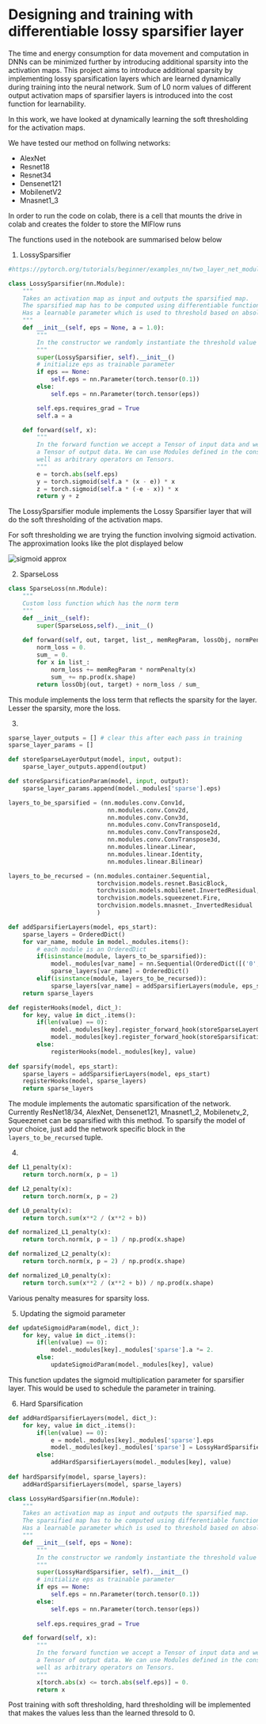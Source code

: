 # Designing and training with differentiable lossy sparsifier layer

The time and energy consumption for data movement and computation in DNNs can be minimized further by introducing additional sparsity into the activation maps. This project aims to introduce additional sparsity by implementing lossy sparsification layers which are learned dynamically during training into the neural network. Sum of L0 norm values of different output activation maps of sparsifier layers is introduced into the cost function for learnability.

In this work, we have looked at dynamically learning the soft thresholding for the activation maps.

We have tested our method on follwing networks:
* AlexNet
* Resnet18
* Resnet34
* Densenet121
* MobilenetV2
* Mnasnet1_3

In order to run the code on colab, there is a cell that mounts the drive in colab and creates the folder to store the MlFlow runs

The functions used in the notebook are summarised below below

1. LossySparsifier
``` python
#https://pytorch.org/tutorials/beginner/examples_nn/two_layer_net_module.html

class LossySparsifier(nn.Module):
    """
    Takes an activation map as input and outputs the sparsified map.
    The sparsified map has to be computed using differentiable functions.
    Has a learnable parameter which is used to threshold based on absolute values.
    """
    def __init__(self, eps = None, a = 1.0):
        """
        In the constructor we randomly instantiate the threshold value
        """
        super(LossySparsifier, self).__init__()
        # initialize eps as trainable parameter
        if eps == None:
            self.eps = nn.Parameter(torch.tensor(0.1))
        else:
            self.eps = nn.Parameter(torch.tensor(eps))

        self.eps.requires_grad = True
        self.a = a

    def forward(self, x):
        """
        In the forward function we accept a Tensor of input data and we must return
        a Tensor of output data. We can use Modules defined in the constructor as
        well as arbitrary operators on Tensors.
        """
        e = torch.abs(self.eps)
        y = torch.sigmoid(self.a * (x - e)) * x
        z = torch.sigmoid(self.a * (-e - x)) * x
        return y + z
```

 The LossySparsifier module implements the Lossy Sparsifier layer that will do the soft thresholding of the activation maps.

 For soft thresholding we are trying the function involving sigmoid activation. The approximation looks like the plot displayed below

 ![sigmoid approx](sig.png)

2. SparseLoss
```python
class SparseLoss(nn.Module):
    """
    Custom loss function which has the norm term
    """
    def __init__(self):
        super(SparseLoss,self).__init__()
        
    def forward(self, out, target, list_, memRegParam, lossObj, normPenalty):
        norm_loss = 0.
        sum_ = 0.
        for x in list_:
            norm_loss += memRegParam * normPenalty(x)
            sum_ += np.prod(x.shape)
        return lossObj(out, target) + norm_loss / sum_     

```

This module implements the loss term that reflects the sparsity for the layer. Lesser the sparsity, more the loss.

3.
```python
sparse_layer_outputs = [] # clear this after each pass in training
sparse_layer_params = []

def storeSparseLayerOutput(model, input, output):
    sparse_layer_outputs.append(output)

def storeSparsificationParam(model, input, output):
    sparse_layer_params.append(model._modules['sparse'].eps)

layers_to_be_sparsified = (nn.modules.conv.Conv1d,
                            nn.modules.conv.Conv2d,
                            nn.modules.conv.Conv3d,
                            nn.modules.conv.ConvTranspose1d,
                            nn.modules.conv.ConvTranspose2d,
                            nn.modules.conv.ConvTranspose3d,
                            nn.modules.linear.Linear,
                            nn.modules.linear.Identity,
                            nn.modules.linear.Bilinear)

layers_to_be_recursed = (nn.modules.container.Sequential,
                         torchvision.models.resnet.BasicBlock,
                         torchvision.models.mobilenet.InvertedResidual,
                         torchvision.models.squeezenet.Fire,
                         torchvision.models.mnasnet._InvertedResidual
                         )

def addSparsifierLayers(model, eps_start):
    sparse_layers = OrderedDict()
    for var_name, module in model._modules.items():
        # each module is an OrderedDict
        if(isinstance(module, layers_to_be_sparsified)):
            model._modules[var_name] = nn.Sequential(OrderedDict([('0', module), ('sparse', LossySparsifier(eps_start))]))
            sparse_layers[var_name] = OrderedDict()
        elif(isinstance(module, layers_to_be_recursed)):
            sparse_layers[var_name] = addSparsifierLayers(module, eps_start)
    return sparse_layers

def registerHooks(model, dict_):
    for key, value in dict_.items():
        if(len(value) == 0):
            model._modules[key].register_forward_hook(storeSparseLayerOutput)
            model._modules[key].register_forward_hook(storeSparsificationParam)
        else:
            registerHooks(model._modules[key], value)
     
def sparsify(model, eps_start):
    sparse_layers = addSparsifierLayers(model, eps_start)
    registerHooks(model, sparse_layers)
    return sparse_layers

```
The module implements the automatic sparsification of the network. Currently ResNet18/34, AlexNet, Densenet121, Mnasnet1_2, Mobilenetv_2, Squeezenet can be sparsified with this method. To sparsify the model of your choice, just add the network specific block in the ```layers_to_be_recursed``` tuple.

4. 
```python
def L1_penalty(x):
    return torch.norm(x, p = 1)

def L2_penalty(x):
    return torch.norm(x, p = 2)

def L0_penalty(x):
    return torch.sum(x**2 / (x**2 + b))

def normalized_L1_penalty(x):
    return torch.norm(x, p = 1) / np.prod(x.shape)

def normalized_L2_penalty(x):
    return torch.norm(x, p = 2) / np.prod(x.shape)

def normalized_L0_penalty(x):
    return torch.sum(x**2 / (x**2 + b)) / np.prod(x.shape)
```

Various penalty measures for sparsity loss.

5. Updating the sigmoid parameter
```python
def updateSigmoidParam(model, dict_):
    for key, value in dict_.items():
        if(len(value) == 0):
            model._modules[key]._modules['sparse'].a *= 2.
        else:
            updateSigmoidParam(model._modules[key], value)
```

This function updates the sigmoid multiplication parameter for sparsifier layer. This would be used to schedule the parameter in training.

6. Hard Sparsification
```python
def addHardSparsifierLayers(model, dict_):
    for key, value in dict_.items():
        if(len(value) == 0):
            e = model._modules[key]._modules['sparse'].eps
            model._modules[key]._modules['sparse'] = LossyHardSparsifier(e)
        else:
            addHardSparsifierLayers(model._modules[key], value)
     
def hardSparsify(model, sparse_layers):
    addHardSparsifierLayers(model, sparse_layers)
```

```python
class LossyHardSparsifier(nn.Module):
    """
    Takes an activation map as input and outputs the sparsified map.
    The sparsified map has to be computed using differentiable functions.
    Has a learnable parameter which is used to threshold based on absolute values.
    """
    def __init__(self, eps = None):
        """
        In the constructor we randomly instantiate the threshold value
        """
        super(LossyHardSparsifier, self).__init__()
        # initialize eps as trainable parameter
        if eps == None:
            self.eps = nn.Parameter(torch.tensor(0.1))
        else:
            self.eps = nn.Parameter(torch.tensor(eps))
            
        self.eps.requires_grad = True

    def forward(self, x):
        """
        In the forward function we accept a Tensor of input data and we must return
        a Tensor of output data. We can use Modules defined in the constructor as
        well as arbitrary operators on Tensors.
        """
        x[torch.abs(x) <= torch.abs(self.eps)] = 0.
        return x
```

Post training with soft thresholding, hard thresholding will be implemented that makes the values less than the learned thresold to 0.

